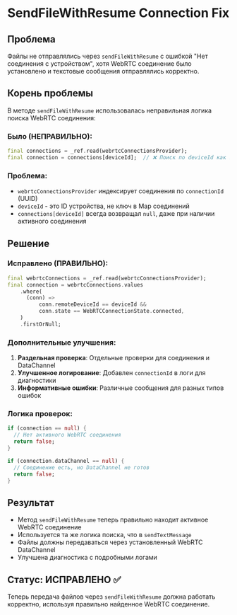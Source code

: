 # SendFileWithResume Connection Fix

## Проблема
Файлы не отправлялись через `sendFileWithResume` с ошибкой "Нет соединения с устройством", хотя WebRTC соединение было установлено и текстовые сообщения отправлялись корректно.

## Корень проблемы
В методе `sendFileWithResume` использовалась неправильная логика поиска WebRTC соединения:

### Было (НЕПРАВИЛЬНО):
```dart
final connections = _ref.read(webrtcConnectionsProvider);
final connection = connections[deviceId];  // ❌ Поиск по deviceId как ключу
```

### Проблема:
- `webrtcConnectionsProvider` индексирует соединения по `connectionId` (UUID)
- `deviceId` - это ID устройства, не ключ в Map соединений
- `connections[deviceId]` всегда возвращал `null`, даже при наличии активного соединения

## Решение

### Исправлено (ПРАВИЛЬНО):
```dart
final webrtcConnections = _ref.read(webrtcConnectionsProvider);
final connection = webrtcConnections.values
    .where(
      (conn) =>
          conn.remoteDeviceId == deviceId &&
          conn.state == WebRTCConnectionState.connected,
    )
    .firstOrNull;
```

### Дополнительные улучшения:
1. **Раздельная проверка**: Отдельные проверки для соединения и DataChannel
2. **Улучшенное логирование**: Добавлен `connectionId` в логи для диагностики  
3. **Информативные ошибки**: Различные сообщения для разных типов ошибок

### Логика проверок:
```dart
if (connection == null) {
  // Нет активного WebRTC соединения
  return false;
}

if (connection.dataChannel == null) {
  // Соединение есть, но DataChannel не готов
  return false;
}
```

## Результат
- Метод `sendFileWithResume` теперь правильно находит активное WebRTC соединение
- Используется та же логика поиска, что в `sendTextMessage` 
- Файлы должны передаваться через установленный WebRTC DataChannel
- Улучшена диагностика с подробными логами

## Статус: ИСПРАВЛЕНО ✅

Теперь передача файлов через `sendFileWithResume` должна работать корректно, используя правильно найденное WebRTC соединение.
